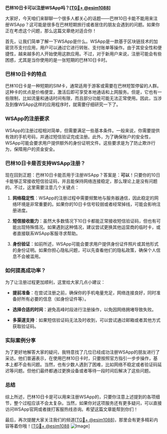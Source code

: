 **巴林10日卡可以注册WSApp吗？[[TG💪+ @esim1088](https://t.me/s/esim1088)]**

大家好，今天咱们来聊聊一个很多人都关心的话题——巴林10日卡能不能用来注册WSApp？这可能是很多在巴林短期旅行或者居住的朋友会遇到的问题。如果你正在考虑这个问题，那么这篇文章绝对适合你！

首先，让我们简单了解一下WSApp是什么。WSApp是一款基于区块链技术的加密货币支付应用，用户可以通过它进行转账、支付账单等操作。由于其安全性和便捷性，越来越多的人开始使用这款应用。不过，对于新用户来说，注册可能会有些困惑，尤其是当你使用的是一张短期的巴林10日卡时。

### 巴林10日卡的特点

巴林10日卡是一种短期的SIM卡，通常适用于游客或需要在巴林短暂停留的人群。这种卡的优点是价格便宜，激活后即可享受本地通话和上网服务。但是，它也有一些限制，比如流量和通话时间有限，而且部分功能可能无法正常使用。因此，当涉及到像WSApp这样的应用程序时，就需要仔细研究一下了。

### WSApp的注册要求

WSApp的注册过程相对简单，但需要满足一些基本条件。一般来说，你需要提供有效的手机号码，并通过短信验证完成注册。此外，为了确保账户的安全性，WSApp可能会要求用户提供额外的身份证明文件。这些要求是为了防止欺诈行为，保障用户的资金安全。

### 巴林10日卡是否支持WSApp注册？

现在回到正题：巴林10日卡能否用于注册WSApp？答案是：**可以**！只要你的10日卡能够正常接收短信验证码，并且能保持网络连接稳定，那么理论上是没有问题的。不过，这里需要注意几个关键点：

1. **网络稳定性**：WSApp的注册过程中需要频繁地与服务器通信，因此稳定的网络环境是非常重要的。如果你的10日卡信号较弱或者经常掉线，可能会影响注册进度。
   
2. **短信接收能力**：虽然大多数情况下10日卡都能正常接收短信验证码，但也有可能出现特殊情况。如果遇到这种情况，建议尝试更换其他运营商的临时卡，或者直接联系WSApp客服寻求帮助。

3. **身份验证**：如前所述，WSApp可能会要求用户提供身份证件照片或其他形式的身份证明。如果你担心隐私问题，可以先查看他们的隐私政策，确保个人信息不会被滥用。

### 如何提高成功率？

为了让注册过程更加顺利，这里给大家几点小建议：

- **提前准备**：在尝试注册之前，确保你的手机电量充足，网络连接良好，同时准备好所有必要的信息（如身份证件等）。
  
- **选择合适的时间**：避免高峰时段进行注册操作，以免因网络拥堵导致失败。

- **多渠道支持**：如果短信验证码无法及时收到，可以尝试通过邮箱或者其他方式获取验证码。

### 实际案例分享

为了更好地解答大家的疑问，我特意找了几位已经成功注册WSApp的朋友进行了采访。他们普遍表示，在使用巴林10日卡时，只要按照官方指引一步步操作，基本上都不会有问题。当然，也有少数人遇到了困难，比如网络不稳定或者验证码延迟等问题。但他们最终都通过更换设备或者等待一段时间后解决了这些问题。

### 总结

综上所述，巴林10日卡是可以用来注册WSApp的，只要你注意上述提到的各项细节，整个过程应该不会太复杂。当然，如果你对这项服务还有更多疑问，可以直接访问WSApp官网或者拨打客服热线咨询。希望这篇文章能帮到你们！

最后，再次提醒大家关注我们的频道[[TG💪+ @esim1088](https://t.me/s/esim1088)]，那里会有更多精彩内容等着你哦！[[TG💪+ @esim1088](https://t.me/s/esim1088) ![Image](https://i.postimg.cc/4NQfJmqS/Snipaste-2025-05-13-00-14-12.png)]